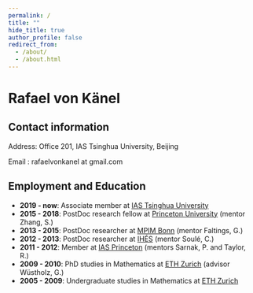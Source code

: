 ```yaml
---
permalink: /
title: ""
hide_title: true
author_profile: false
redirect_from: 
  - /about/
  - /about.html
---
```



# Rafael von K&auml;nel

## Contact information

Address: Office 201, IAS Tsinghua University, Beijing

Email    : rafaelvonkanel at gmail.com

## Employment and Education
- **2019 - now**: Associate member at [IAS Tsinghua University](https://www.ias.tsinghua.edu.cn/en/)
- **2015 - 2018**: PostDoc research fellow at [Princeton University](https://www.math.princeton.edu/) (mentor Zhang, S.)
- **2013 - 2015**: PostDoc researcher at [MPIM Bonn](https://www.mpim-bonn.mpg.de/) (mentor Faltings, G.)
- **2012 - 2013**: PostDoc researcher at [IH&Eacute;S](https://www.ihes.fr/en/) (mentor Soul&eacute;, C.)
- **2011 - 2012**: Member at [IAS Princeton](https://www.ias.edu/math) (mentors Sarnak, P. and Taylor, R.)
- **2009 - 2010**: PhD studies in Mathematics at [ETH Zurich](https://math.ethz.ch/) (advisor W&uuml;stholz, G.)
- **2005 - 2009**: Undergraduate studies in Mathematics at [ETH Zurich](https://math.ethz.ch/)
